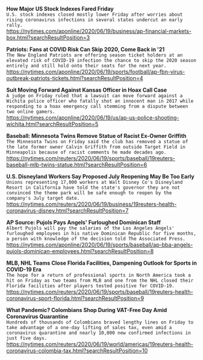 **How Major US Stock Indexes Fared Friday**\
`U.S. stock indexes closed mostly lower Friday after worries about rising coronavirus infections in several states undercut an early rally. `\
https://nytimes.com/aponline/2020/06/19/business/ap-financial-markets-box.html?searchResultPosition=3

**Patriots: Fans at COVID Risk Can Skip 2020, Come Back in '21**\
`The New England Patriots are offering season ticket holders at an elevated risk of COVID-19 infection the chance to skip the 2020 season entirely and still hold onto their seats for the next year.`\
https://nytimes.com/aponline/2020/06/19/sports/football/ap-fbn-virus-outbreak-patriots-tickets.html?searchResultPosition=4

**Suit Moving Forward Against Kansas Officer in Hoax Call Case**\
`A judge on Friday ruled that a lawsuit can move forward against a Wichita police officer who fatally shot an innocent man in 2017 while responding to a hoax emergency call stemming from a dispute between two online gamers.`\
https://nytimes.com/aponline/2020/06/19/us/ap-us-police-shooting-wichita.html?searchResultPosition=5

**Baseball: Minnesota Twins Remove Statue of Racist Ex-Owner Griffith**\
`The Minnesota Twins on Friday said the club has removed a statue of the late former owner Calvin Griffith from outside Target Field in Minneapolis because of racist comments he made decades ago.`\
https://nytimes.com/reuters/2020/06/19/sports/baseball/19reuters-baseball-mlb-twins-statue.html?searchResultPosition=6

**U.S. Disneyland Workers Say Proposed July Reopening May Be Too Early**\
`Unions representing 17,000 workers at Walt Disney Co's Disneyland Resort in California have told the state's governor they are not convinced the theme park will be safe enough to reopen by the company's July target date.`\
https://nytimes.com/reuters/2020/06/19/business/19reuters-health-coronavirus-disney.html?searchResultPosition=7

**AP Source: Pujols Pays Angels' Furloughed Dominican Staff**\
`Albert Pujols will pay the salaries of the Los Angeles Angels' furloughed employees in his native Dominican Republic for five months, a person with knowledge of the decision told The Associated Press.`\
https://nytimes.com/aponline/2020/06/19/sports/baseball/ap-bba-angels-pujols-dominican-employees.html?searchResultPosition=8

**MLB, NHL Teams Close Florida Facilities, Dampening Outlook for Sports in COVID-19 Era**\
`The hope for a return of professional sports in North America took a hit on Friday as two teams from MLB and one from the NHL closed their Florida facilities after players tested positive for COVID-19.`\
https://nytimes.com/reuters/2020/06/19/sports/baseball/19reuters-health-coronavirus-sport-florida.html?searchResultPosition=9

**What Pandemic? Colombians Shop During VAT-Free Day Amid Coronavirus Quarantine**\
`Hundreds of thousands of Colombians braved lengthy lines on Friday to take advantage of a one-day lifting of sales tax, even amid a coronavirus quarantine and nearly 10,000 new confirmed infections in just five days.`\
https://nytimes.com/reuters/2020/06/19/world/americas/19reuters-health-coronavirus-colombia-tax.html?searchResultPosition=10

